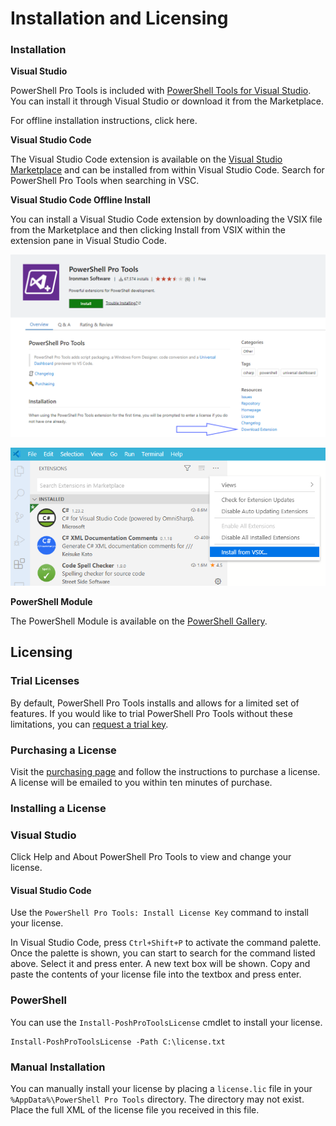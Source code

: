 # Installation and Licensing

### Installation

**Visual Studio**

PowerShell Pro Tools is included with [PowerShell Tools for Visual Studio](https://marketplace.visualstudio.com/items?itemName=AdamRDriscoll.PowerShellToolsforVisualStudio2017-18561). You can install it through Visual Studio or download it from the Marketplace. 

For offline installation instructions, click here.

**Visual Studio Code** 

The Visual Studio Code extension is available on the [Visual Studio Marketplace](https://marketplace.visualstudio.com/items?itemName=ironmansoftware.powershellprotools) and can be installed from within Visual Studio Code. Search for PowerShell Pro Tools when searching in VSC. 

**Visual Studio Code Offline Install**

You can install a Visual Studio Code extension by downloading the VSIX file from the Marketplace and then clicking Install from VSIX within the extension pane in Visual Studio Code. 

![](../../.gitbook/assets/image%20%2829%29.png)

![](../../.gitbook/assets/image%20%2830%29.png)



**PowerShell Module**

The PowerShell Module is available on the [PowerShell Gallery](https://www.powershellgallery.com/packages/powershellprotools/1.3.0). 

## Licensing

### Trial Licenses

By default, PowerShell Pro Tools installs and allows for a limited set of features. If you would like to trial PowerShell Pro Tools without these limitations, you can [request a trial key](https://ironmansoftware.com/product/powershell-pro-tools-trial/). 

### Purchasing a License

Visit the [purchasing page](https://ironmansoftware.com/powershell-pro-tools/) and follow the instructions to purchase a license. A license will be emailed to you within ten minutes of purchase. 

### Installing a License

### Visual Studio 

Click Help and About PowerShell Pro Tools to view and change your license.

#### Visual Studio Code

Use the `PowerShell Pro Tools: Install License Key` command to install your license. 

In Visual Studio Code, press `Ctrl+Shift+P` to activate the command palette. Once the palette is shown, you can start to search for the command listed above. Select it and press enter. A new text box will be shown. Copy and paste the contents of your license file into the textbox and press enter. 

### PowerShell

You can use the `Install-PoshProToolsLicense` cmdlet to install your license.

```text
Install-PoshProToolsLicense -Path C:\license.txt
```

### Manual Installation

You can manually install your license by placing a `license.lic` file in your `%AppData%\PowerShell Pro Tools` directory. The directory may not exist. Place the full XML of the license file you received in this file. 


